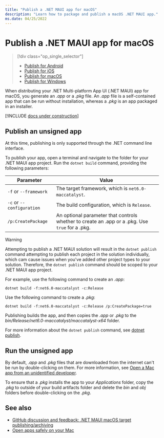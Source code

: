 ```yaml
---
title: "Publish a .NET MAUI app for macOS"
description: "Learn how to package and publish a macOS .NET MAUI app."
ms.date: 04/25/2022
---
```


# Publish a .NET MAUI app for macOS

> [!div class="op_single_selector"]
>
> - [Publish for Android](../../android/deployment/overview.md)
> - [Publish for iOS](../../ios/deployment/overview.md)
> - [Publish for macOS](overview.md)
> - [Publish for Windows](../../windows/deployment/overview.md)

When distributing your .NET Multi-platform App UI (.NET MAUI) app for macOS, you generate an *.app* or a *.pkg* file. An *.app* file is a self-contained app that can be run without installation, whereas a *.pkg* is an app packaged in an installer.

[!INCLUDE [docs under construction](~/includes/preview-note.md)]

## Publish an unsigned app

At this time, publishing is only supported through the .NET command line interface.

To publish your app, open a terminal and navigate to the folder for your .NET MAUI app project. Run the `dotnet build` command, providing the following parameters:

<!-- dotnet publish doesn't work at the time of writing -->

| Parameter                    | Value                                                                                           |
|------------------------------|-------------------------------------------------------------------------------------------------|
| `-f` or `--framework`        | The target framework, which is `net6.0-maccatalyst`.                                            |
| `-c` or `--configuration`    | The build configuration, which is `Release`.                                                    |
| `/p:CreatePackage`           | An optional parameter that controls whether to create an .app or a .pkg. Use `true` for a .pkg. |

> [!WARNING]
> Attempting to publish a .NET MAUI solution will result in the `dotnet publish` command attempting to publish each project in the solution individually, which cam cause issues when you've added other project types to your solution. Therefore, the `dotnet publish` command should be scoped to your .NET MAUI app project.

For example, use the following command to create an *.app*:

```console
dotnet build -f:net6.0-maccatalyst -c:Release
```

Use the following command to create a *.pkg*:

```console
dotnet build -f:net6.0-maccatalyst -c:Release /p:CreatePackage=true
```

Publishing builds the app, and then copies the *.app* or *.pkg* to the *bin/Release/net6.0-maccatalyst/maccatalyst-x64* folder.

For more information about the `dotnet publish` command, see [dotnet publish](/dotnet/core/tools/dotnet-publish).

## Run the unsigned app

By default, *.app* and *.pkg* files that are downloaded from the internet can't be run by double-clicking on them. For more information, see [Open a Mac app from an unidentified developer](https://support.apple.com/en-gb/guide/mac-help/mh40616/mac).

To ensure that a *.pkg* installs the app to your *Applications* folder, copy the *.pkg* to outside of your build artifacts folder and delete the *bin* and *obj* folders before double-clicking on the *.pkg*.

## See also

- [GitHub discussion and feedback: .NET MAUI macOS target publishing/archiving](https://github.com/dotnet/maui/issues/5399)
- [Open apps safely on your Mac](https://support.apple.com/en-gb/HT202491)
